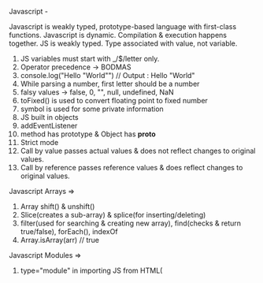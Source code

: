 Javascript -

Javascript is weakly typed, prototype-based language with first-class functions.
Javascript is dynamic. Compilation & execution happens together.
JS is weakly typed. Type associated with value, not variable.

1. JS variables must start with _/$/letter only.
2. Operator precedence -> BODMAS
3. console.log("Hello \"World\"") // Output : Hello "World"
4. While parsing a number, first letter should be a number
5. falsy values -> false, 0, "", null, undefined, NaN
6. toFixed() is used to convert floating point to fixed number
7. symbol is used for some private information
8. JS built in objects
9. addEventListener
10. method has prototype & Object has __proto__
11. Strict mode
12. Call by value passes actual values & does not reflect changes to original values.
13. Call by reference passes reference values & does reflect changes to original values.

Javascript Arrays =>
1. Array shift() & unshift()
2. Slice(creates a sub-array) & splice(for inserting/deleting)
3. filter(used for searching & creating new array), find(checks & return true/false), forEach(), indexOf
4. Array.isArray(arr) // true

Javascript Modules =>
1. type="module" in importing JS from HTML(<script type="module">)
2. default import
3. named import

Javascript functions =>
1. function is a block of organized, reusabe code that is used to perform a single, related action
2. arguments object
3. block scope
4. Arrow functions(anonymous functions with own unique syntax)
5. call(values of args) vs apply(array of args) vs bind(copy a fn)
    - function intro(name) {
        console.log(name)
    }
    intro.call(undefined, 'Sumant')
6. Built-in functions
    - eval
    - parseInt
    - parseFloat
    - escape
    - unescape

Javascript Asynchronous =>
1. Promise(object that represents the eventual completion(or failure) of an asychronous operation & its resulting value)
    - then (fulfilled)
    - catch (rejected)
    - finally
2. Promise states -
    - Pending
    - Fulfilled(settled, resolved)
    - Rejected
3. Custom promises -
    - const wait = new Promise((resolve) => {
        setTimeout(() => {
            resolve("timeout");
        }, 1500)
    })
    wait.then(text => setText(text));
    - let request = new Promise((resolve, reject) => {
        let xhr = new XMLHttpRequest();
        xhr.open('GET', 'http://abc.xyz')
        xhr.onload = () => (xhr.status === 200) ? resolve() : reject()
        xhr.onerror = () => reject()
        xhr.send()
    });
4. Multiple promise responses fulfilled returns still show only first response received.
5. XMLHTTPRequest = open, onload, onerror, send
6. Promise.all([promise1, promise2, promise3]).then([a,b,c])=> {}
7. Promise.allSettled([promise1, promise2, promise3]).then(values) => {
        let results = values.map(v => {
            if(v.status === 'fulfilled')
            else if(v.status === 'rejected')
        })
    }
    - If 1 fails, it will proceed all after getting response now
    - Check for FULFILLED or REJECTED
    - Resolved or fulfilled returns status & value
    - Rejected returns status & reason
8. Promise.race([users, backup])
    .then(users => setData(users.data))
    .catch(reason => setData(reason))
    - It will check for any 1 response settled & proceed & stops execution
9. Async/Await used for methods returning a promise & does the same thing as promises
10. 2 async/await calls -
    async function chaining () {
        try {
            let {data} = await axios.get('URL')
            let {data:address} = await axios.get('URL2')
        } catch (error) {
            setError(error)
        }
    }
11. Concurrent await calls -
    Allows for concurrent requests running
    - let data = axios.get('URL')
      let data2 = axios.get('URL2')
      let resp1 = await data
      let resp2 = await data2
      setResp(resp1); setResp(resp2)
12. Parallel await calls(wait for all promises to be completed) -
    await Promise.all([
        (async () => {
            const {data} = await axios.get('URL1')
        })()
        (async () => {
            const {data2} = await axios.get('URL2')
        })()
    ])

Javascript Objects =>
1. Objects literals, constructor functions & classes
2. for...in loop
3. ====                   |     Object.is(person1, person2)
   NaN not equal to NaN   |     NaN equals NaN
   -0 equals -0           |     +0 not equal -0
4. Object.assign(val2, val1) // Copies all properties of val1 to val2
5. Object.create(
    Object.prototype, {
        firstName: {value: 'Sumant', enumerable: true, writable: true, configurable: true},
        lastName: {value: 'Kataria', enumerable: true, writable: true, configurable: true},
        age: {value: 28, enumerable: true, writable: true, configurable: true}
    }
)
6. Object.defineProperty(person, 'firstName', {writable: false})
    Object.defineProperty(person, 'firstName', {enumerable: false})
    Object.defineProperty(person, 'firstName', {configurable: false})
    - We can't change the property value but we can change the child properties
7. Object.getOwnPropertyDescriptor()
8. Object.freeze(person.name)
9. Enumerable(not-visible while printing), writable(non-modifiable) & configurable(stop modifications)
10. getters & setters in JS
    - ES6 -> get methodName() {}
    - ES6 -> set methodName() {}
11. math, date & regex
    - Math.PI()
    - Math.max(1,2,3) // 3
    - let date1 = new Date(2005, 3, 12, 13, 1, 30, 50);
      let date1 = new Date(2005, 3, 12, 13, 1, 30, 55);
      log(date2 - date1);
    - let regex = new RegExp('[A-Z]');
      regex.test('scadhgd') // true
    - let regex = /ERROR.*?:/
    - regex.exec('string to search error') // true
12. ((new Date()).getTime()) -> returns current time in milliseconds
13. performance.now() -> more accurate way of measuring time difference
14. console.time('Here') & console.timeEnd('Here') -> non-standard way of measuring time difference
15. Object.seal -> can be used to fix length of JS array object
16. Array lookup
17. typeof -
    - Undefined -> "undefined"
    - Null -> "object"
    - Boolean -> "boolean"
    - Number -> "number"
    - NaN -> "number"
    - String -> string"
    - Function -> "function"
    - Array -> "object"
    - Any other object -> "object"

Good parts of Javascript ->
1. return; //semicolon insertion 
   {
       ok
   }
2. Declare all variables at the top of the function.
3. Declare all functions before you call them.
4. Use least GLOBAL_VARIABLES.


Javascript Extras ->
1. function fn(a=1, b=2, c=3) {
    console.log(`a=${a}, b=${b}, c=${c}`)
    console.log("arguments", arguments) // JS adds arguments where argments are actually passed
  }
  fn(4,6,8); // arguments object will have values
  fn(); // argemnts will not have any values
2. let stringNumber = "3";
    // Convert String to Number
    parseInt(stringNumber)
    Number(stringNumber)
    +(stringNumber)
3. const data = [[1], [[2,3]], [[[4]]]];
    // same as data.flat(1)
    console.log(data.flat()); // [1, [2, 3], [[4]]]
    console.log(data.flat(0)); // [[1], [[2, 3]], [[[4]]]]
    console.log(data.flat(2)); // [1, 2, 3, [4]]
4. [...Array(5).keys()]; // [0,1,2,3,4]
5. const arr = Array.from(new Set([2,3,4,2,3,5])); // [2,3,4,5]
6.  const obj1 = { z: { b: { c: { d: { d1: 1, d2: 3 } } } }, a: 8 };
    const obj2 = { z: { b: { c: { d: { d2: 3, d1: 1 } } } }, a: 8 };
    // Compare 2 objects
        1. JSON.stringify(obj1) === JSON.stringify(obj2)
        2. _.isEqual(obj1, obj2)
7. // Custom Map attached to Array prototype
    Array.prototype.customMap = function(callback) => {
        let newArr = [];
            for(let i=0; i < this.length; i++) {
                newArr.push(callback(this[i], i, this))
            }
            return newArr;
    }
8. Shallow Copy - A new copy created that has an exact copy of the values in the original object. E.g. if X is copied from Y, addresses of both will be same i.e. they will be pointing to same memory location.
    - let employeeDetailsOriginal = {  name: 'Sumant', age: 29, Profession: 'Software Engineer' };
      let employeeDetailsDuplicate = employeeDetailsOriginal; //Shallow copy!
9. Deep Copy - A new copy created that has exact copy of the values in the original object but allocates new memory location. E.g. if X is copied from Y, addresses of both will be different i.e. they will be pointing to different memory locations.
    - let employeeDetailsOriginal = {  name: 'Sumant', age: 29, Profession: 'Software Engineer' };
      let employeeDetailsDuplicate = { name: employeeDetailsOriginal.name, age: employeeDetailsOriginal.age, Profession: employeeDetailsOriginal.Profession}; //Deep copy!